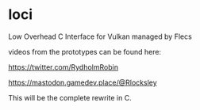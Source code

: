 # loci
Low Overhead C Interface for Vulkan managed by Flecs


videos from the prototypes can be found here:

https://twitter.com/RydholmRobin

https://mastodon.gamedev.place/@Rlocksley

This will be the complete rewrite in C. 
